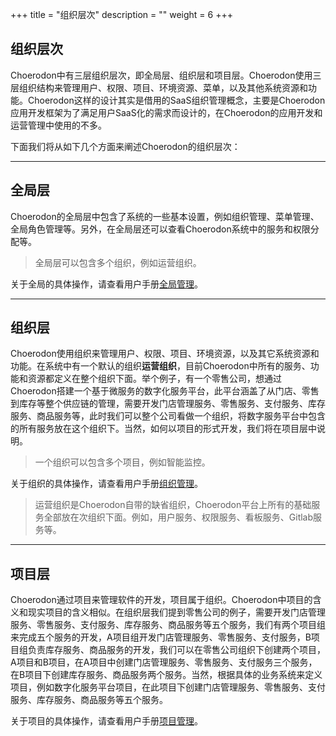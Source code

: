 +++
title = "组织层次"
description = ""
weight = 6
+++

## 组织层次

Choerodon中有三层组织层次，即全局层、组织层和项目层。Choerodon使用三层组织结构来管理用户、权限、项目、环境资源、菜单，以及其他系统资源和功能。Choerodon这样的设计其实是借用的SaaS组织管理概念，主要是Choerodon应用开发框架为了满足用户SaaS化的需求而设计的，在Choerodon的应用开发和运营管理中使用的不多。

下面我们将从如下几个方面来阐述Choerodon的组织层次：

---
## 全局层

Choerodon的全局层中包含了系统的一些基本设置，例如组织管理、菜单管理、全局角色管理等。另外，在全局层还可以查看Choerodon系统中的服务和权限分配等。

> 全局层可以包含多个组织，例如运营组织。

关于全局的具体操作，请查看用户手册[全局管理](#)。

---
## 组织层

Choerodon使用组织来管理用户、权限、项目、环境资源，以及其它系统资源和功能。在系统中有一个默认的组织**运营组织**，目前Choerodon中所有的服务、功能和资源都定义在整个组织下面。举个例子，有一个零售公司，想通过Choerodon搭建一个基于微服务的数字化服务平台，此平台涵盖了从门店、零售到库存等整个供应链的管理，需要开发门店管理服务、零售服务、支付服务、库存服务、商品服务等，此时我们可以整个公司看做一个组织，将数字服务平台中包含的所有服务放在这个组织下。当然，如何以项目的形式开发，我们将在项目层中说明。

> 一个组织可以包含多个项目，例如智能监控。

关于组织的具体操作，请查看用户手册[组织管理](#)。

> 运营组织是Choerodon自带的缺省组织，Choerodon平台上所有的基础服务全部放在次组织下面。例如，用户服务、权限服务、看板服务、Gitlab服务等。

---
## 项目层


Choerodon通过项目来管理软件的开发，项目属于组织。Choerodon中项目的含义和现实项目的含义相似。在组织层我们提到零售公司的例子，需要开发门店管理服务、零售服务、支付服务、库存服务、商品服务等五个服务，我们有两个项目组来完成五个服务的开发，A项目组开发门店管理服务、零售服务、支付服务，B项目组负责库存服务、商品服务的开发，我们可以在零售公司组织下创建两个项目，A项目和B项目，在A项目中创建门店管理服务、零售服务、支付服务三个服务，在B项目下创建库存服务、商品服务两个服务。当然，根据具体的业务系统来定义项目，例如数字化服务平台项目，在此项目下创建门店管理服务、零售服务、支付服务、库存服务、商品服务等五个服务。

关于项目的具体操作，请查看用户手册[项目管理](#)。